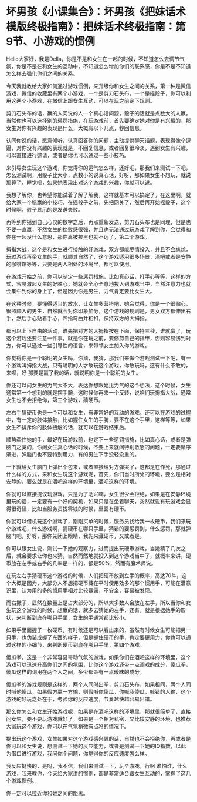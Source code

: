 # 坏男孩《小课集合》：坏男孩《把妹话术模版终极指南》：把妹话术终极指南：第9节、小游戏的惯例

Hello大家好，我是Della，你是不是和女生在一起的时候，不知道怎么去调节气氛，你是不是在和女生的互动中，不知道怎么增加你们的联系感，你是不是不知道怎么样去强化你们之间的关系。

今天我就教给大家如何通过游戏惯例，来升级你和女生之间的关系，第一种是微信游戏，微信的收藏里有两个小游戏，一个是剪刀石头布，一个是摇骰子，你可以利用这两个小游戏，在微信上跟女生互动，可以在玩之前定下规则。

剪刀石头布的话，赢的人问说的人一个真心话问题，骰子的话就是点数大的人赢，当然你也可以选择别的惩罚措施，在玩游戏前，首先要确定她对你是有兴趣的，那女生对你有兴趣的表现是什么，大概有以下几点，秒回信息。

认同你说的话，愿意倾听，认真回答你的问题，主动提供聊天话题，表现得像个逗逼，对你没有兴趣的表现就是，不回复信息，或者回复很冷淡，遇到女生有兴趣，可以直接进行邀请，或者是你也可以通过一些小技巧。

来引导女生玩这个游戏，你觉得你的运气怎么样，还好吧，那我们来测试一下吧，怎么测试啊，用骰子比大小，点数小的说真心话，好呀，那如果女生不想玩，就说那算了，睡觉呗，如果她表现出对这个游戏的兴趣，你就可以说。

我想了解你，也希望你能试着了解了解我，这样就基本可以搞定了，在这里啊，就给大家一个稳赢的小技巧，在摇骰子之前，先把网关了，然后再开始摇骰子，这个时候啊，骰子显示的是发送失败。

再等到你摇到自己心仪的数字之后，再点重新发送，剪刀石头布也是同理，但是也不要一直赢，不然女生的挫败感很强，并且也无法通过玩游戏了解到你，会觉得和你在一起没什么意思，那你离被拉黑也就不远了，第二个游戏。

拇指大战，这个是和女生进行接触的好游戏，双方都能尽情投入，并且不会尴尬，玩过游戏再牵女生的手，就顺其自然了，这个游戏适用很多场景，酒吧或者是安静的咖啡馆等等，只要是两人相处的环境里，都可以使用。

在游戏开始之前，你可以制定一些惩罚措施，比如真心话，打手心等等，这样的方式，容易激起女生的好胜心，她就会全心全意地投入到游戏当中，当然注意力也就会集中到你的身上了，但是因为你是男生，力气肯定要比女生大。

在这种时候，要懂得适当的放水，让女生多营挤吧，她会觉得，你是一个很贴心，很照顾人的男生，自然就会对你印象加分，这个游戏的规则是，男女双方都伸出右手，然后手心贴着手心，四指弯曲并相扣，保持双方的大拇指。

都可以上下自由的活动，谁先把对方的大拇指按在下面，保持三秒，谁就赢了，玩这个游戏还要注意一件事，就是你在玩之前，要修剪自己的指甲，否则容易伤到对方，你可以通过一些引导性的语言，来带领女生加入你的游戏。

你觉得你是一个聪明的女生吗，你猜，我猜，那我们来做个游戏测试一下吧，有一个游戏叫拇指大战，只有聪明的人才敢玩这个游戏，你敢玩吗，这有什么不敢的，来呗，好 那要是赢了我的话，就说明你是一个聪明的女生。

你还可以问女生的力气大不大，表达你想跟她比力气的这个想法，这个时候，女生通常第一个想到的就是摆手腕，这时候你再来一个反转，说咱们玩拇指大战，通常女生也不会拒绝你，第三个游戏，猜硬币。

左右手猜硬币也是一个可以和女生，有非常好的互动的游戏，还可以在游戏的过程中，有一定的肢体接触，比如握住女生的手腕，要不在这个手里，这样等等，如果女生不排斥你的肢体接触的话，就可以在游戏结束后。

顺势牵住她的手，最好在玩游戏前，也定下一些惩罚措施，比如真心话，或者是弹脑门之类的，你问女生真心话的时候，不要上来就问特别敏感的问题，一定要循序渐进，弹脑门也不要特别用力，有的男生下手没轻没重的。

一下就给女生脑门上弹出个包来，或者直接给对方弹哭了，这都是在作死，那通过什么样的方式，来和女生玩这个游戏呢，首先，你们当时所处的环境，要么是相对安静的，要么就是在酒吧这样的环境里，酒吧这样的环境。

你就可以直接提议玩游戏，只是为了助兴嘛，女生很少会拒绝，如果是在安静环境里玩的话，一定要有一个好的契机，如果只是在坐着聊天，突然就说有玩游戏会显得很奇怪，比如当服务员找零钱的时候，里面有硬币。

你就可以借机玩这个游戏了，刚刚买单的时候，服务员找给我一枚硬币，我们来玩个游戏吧，什么游戏啊，猜硬币在哪只手里，猜错的要惩罚到，什么惩罚，那就弹脑门吧，好呀，那你先闭上眼睛，我先来藏硬币，又或者是。

你可以跟女生说，测试一下她的观察力，进而提出玩硬币游戏，当她猜了几次之后，就会要求让你也来猜，自然而然地就投入到这个游戏当中了，就概率来讲，硬币放在左手或右手的几率是一样的，都是50%，然而有魔术师说。

在玩左右手猜硬币这个游戏的时候，人们把硬币放到左手的概率，高达70%，这个大概是因为，大部分人不想把硬币藏在平时使用效多的那个惯用手，可能在潜意识里，认为用的多的惯用手相对比较暴露，不安全，容易被发现。

而右撇子，显然在数量上是占大部分的，所以大多数人会放在左手，所以当你和女生玩这个游戏的时候，想赢的话，就多去猜她的左手，还有，就是根据她手的形状，来判断到底在哪只手里，女生的手通常都比较小。

如果手里面握了一枚硬币，有时候还是可以看出来的，虽然有时候女生可能把另一只手，也伪装成握了东西的样子，但是握住硬币的手，肯定要更用力，你也可以通过这样的小细节，来判断硬币到底在哪只手里，第四个游戏。

傻瓜拳，这是一个非常容易带动气氛的游戏，如果你们在酒吧这样的环境里，这个游戏可以迅速升高你们之间的氛围，比你这个游戏还带一点调戏的成分，傻瓜拳，傻瓜这样的词用在两个人之间，多少都会有一点暧昧的成分。

傻瓜拳的游戏规则是这样的，两个人同时出拳，剪刀石头布，如果相同，两个人同时喊他傻瓜，如果假方赢一方输，则假喊你傻瓜，你喊我傻瓜，喊错的人输，这个游戏的好玩之处在于，考验你的反应速度，节奏越快越容易出错。

那么你怎么和女生开始游戏呢，如果是在酒吧这样的环境里，那就很简单了，直接问女生，要不要玩游戏就好了，如果是一个相对私密，又比较安静的环境，也推荐大家玩这个游戏，你可以在气氛稍微有点冷的情况下。

提出玩这个游戏，女生如果对这个游戏感兴趣的话，自然也不会拒绝你，再或者是你可以和女生说，想测试一下她的反应能力，或者是测试一下她的IQ指数，以此为借口进行游戏，我问你个问题，你觉得你的反应速度怎么样。

我反应挺快的，是吗，我不信，我们来测试一下，玩个游戏，行啊 谁怕谁，什么游戏，我来教你，今天给大家讲的惯例，都是非常适合跟女生互动的，掌握了这几个游戏惯例。

你一定可以拉近你和她之间的距离。
